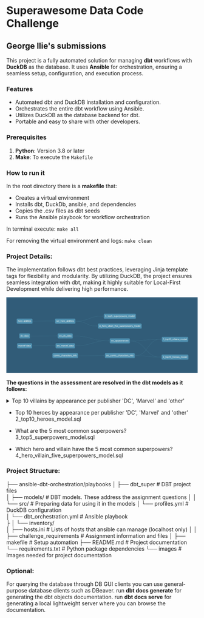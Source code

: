 # Superawesome Data Code Challenge

## George Ilie's submissions

This project is a fully automated solution for managing **dbt** workflows with **DuckDB** as the database. It uses **Ansible** for orchestration, ensuring a seamless setup, configuration, and execution process.

### Features

- Automated dbt and DuckDB installation and configuration.  
- Orchestrates the entire dbt workflow using Ansible.  
- Utilizes DuckDB as the database backend for dbt.  
- Portable and easy to share with other developers.  


### Prerequisites

1. **Python**: Version 3.8 or later   
2. **Make**: To execute the `Makefile`  


### How to run it

In the root directory there is a **makefile** that: 
- Creates a virtual environment 
- Installs dbt, DuckDb, ansible, and dependencies
- Copies the .csv files as dbt seeds
- Runs the Ansible playbook for workflow orchestration

In terminal execute:
`make all`

For removing the virtual environment and logs:
`make clean`


### Project Details:

The implementation follows dbt best practices, leveraging Jinja template tags for flexibility and modularity. By utilizing DuckDB, the project ensures seamless integration with dbt, making it highly suitable for Local-First Development while delivering high performance.

![Lineage graph of the project implementation](images/lineage_graph.png)

**The questions in the assessment are resolved in the dbt models as it follows:**

<details>
<summary>Top 10 villains by appearance per publisher 'DC', 'Marvel' and 'other'</summary>

model: [1_top10_villains_model.sql](ansible-dbt-orchestration/playbooks/dbt_super/models/1_top10_villains_model.sql)


|Publisher    |Name           |appearances|
|-------------|---------------|-----------|
|DC Comics    |Joker          |517        |
|DC Comics    |Swamp Thing    |309        |
|DC Comics    |Big Barda      |216        |
|DC Comics    |Gorilla Grodd  |179        |
|DC Comics    |Bane           |157        |
|DC Comics    |Maxima         |124        |
|DC Comics    |Granny Goodness|115        |
|DC Comics    |Black Manta    |95         |
|DC Comics    |Amazo          |71         |
|DC Comics    |Mister Mxyzptlk|64         |
|Marvel Comics|Sabretooth     |382        |
|Marvel Comics|Venom          |371        |
|Marvel Comics|Mephisto       |317        |
|Marvel Comics|Thanos         |317        |
|Marvel Comics|Bullseye       |277        |
|Marvel Comics|Mandarin       |193        |
|Marvel Comics|Ultron         |187        |
|Marvel Comics|Sebastian Shaw |174        |
|Marvel Comics|Hela           |170        |
|Marvel Comics|Dormammu       |132        |


</details>

- Top 10 heroes by appearance per publisher 'DC', 'Marvel' and 'other'
2_top10_heroes_model.sql

- What are the 5 most common superpowers?
3_top5_superpowers_model.sql

- Which hero and villain have the 5 most common superpowers?
4_hero_villain_five_superpowers_model.sql


### Project Structure:

├── ansible-dbt-orchestration/playbooks
│   ├── dbt_super                   	# DBT project files  
│       ├── models/  					# DBT models. These address the assignment questions
│       │   └── src/              		# Preparing data for using it in the models
│       └── profiles.yml                # DuckDB configuration   
│   └── dbt_orchestration.yml			# Ansible playbook  					
├
│   └── inventory/  
│       ├── hosts.ini  					# Lists of hosts that ansible can manage (localhost only)
│
│ 
├── challenge_requirements				# Assignment information and files
│
├── makefile                            # Setup automation
├── README.md                           # Project documentation
└── requirements.txt                    # Python package dependencies
└── images                   			# Images needed for project documentation



### Optional:
For querying the database through DB GUI clients you can use general-purpose database clients such as DBeaver.
run **dbt docs generate** for generating the dbt objects documentation.
run **dbt docs serve** for generating a local lightweight server where you can browse the documentation.